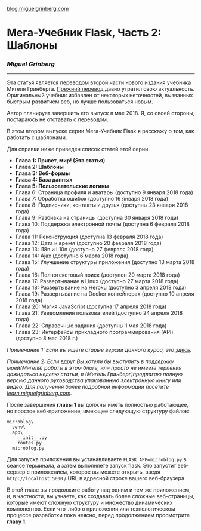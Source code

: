 [blog.miguelgrinberg.com](http://blog.miguelgrinberg.com "blog.miguelgrinberg.com")

# Мега-Учебник Flask, Часть 2: Шаблоны #
### *Miguel Grinberg* ###

----

Эта статья является переводом второй части нового издания учебника Мигеля Гринберга. [Прежний перевод](https://habrahabr.ru/post/193242/ "Прежний перевод") давно утратил свою актуальность. Оригинальный учебник избавлен от некоторых неточностей, вызванных быстрым развитием веб, но лучше пользоваться новым.

Автор планирует завершить его выпуск в мае 2018. Я, со своей стороны, постараюсь не отставать с переводом.


В этом втором выпуске серии Мега-Учебник Flask я расскажу о том, как работать с шаблонами.

Для справки ниже приведен список статей этой серии.

- **Глава 1: Привет, мир! (Эта статья)**
- **Глава 2: Шаблоны**
- **Глава 3: Веб-формы**
- **Глава 4: База данных**
- **Глава 5: Пользовательские логины**
- Глава 6: Страница профиля и аватары (доступно 9 января 2018 года)
- Глава 7: Обработка ошибок (доступно 16 января 2018 года)
- Глава 8: Подписчики, контакты и друзья (доступны 23 января 2018 года)
- Глава 9: Разбивка на страницы (доступна 30 января 2018 года)
- Глава 10: Поддержка электронной почты (доступна 6 февраля 2018 года)
- Глава 11: Реконструкция (доступна 13 февраля 2018 года)
- Глава 12: Дата и время (доступно 20 февраля 2018 года)
- Глава 13: I18n и L10n (доступно 27 февраля 2018 года)
- Глава 14: Ajax (доступно 6 марта 2018 года)
- Глава 15: Улучшение структуры приложения (доступно 13 марта 2018 года)
- Глава 16: Полнотекстовый поиск (доступен 20 марта 2018 года)
- Глава 17: Развертывание в Linux (доступно 27 марта 2018 года)
- Глава 18: Развертывание на Heroku (доступно 3 апреля 2018 года)
- Глава 19: Развертывание на Docker контейнерах (доступно 10 апреля 2018 года)
- Глава 20: Магия JavaScript (доступна 17 апреля 2018 года)
- Глава 21: Уведомления пользователей (доступно 24 апреля 2018 года)
- Глава 22: Справочные задания (доступны 1 мая 2018 года)
- Глава 23: Интерфейсы прикладного программирования (API) (доступно 8 мая 2018 г.)

*Примечание 1: Если вы ищете старые версии данного курса, это [здесь](https://blog.miguelgrinberg.com/post/the-flask-mega-tutorial-part-i-hello-world-legacy "здесь").*

*Примечание 2: Если вдруг Вы хотели бы выступить в поддержку моей(Мигеля) работы в этом блоге, или просто не имеете терпения дожидаться неделю статьи, я (Мигель Гринберг)предлагаю полную версию данного руководства упакованную электронную книгу или видео. Для получения более подробной информации посетите [learn.miguelgrinberg.com](http://learn.miguelgrinberg.com "learn.miguelgrinberg.com").*

После завершения **главы 1** вы должны иметь полностью работающее, но простое веб-приложение, имеющее следующую структуру файлов:
    
	microblog\
	  venv\
	  app\
	    __init__.py
	    routes.py
	  microblog.py
    
Для запуска приложения вы устанавливаете `FLASK_APP=microblog.py` в сеансе терминала, а затем выполняете запуск flask. Это запустит веб-сервер с приложением, которое вы можете открыть, введя `http://localhost:5000` / URL в адресной строке вашего веб-браузера.

В этой главе вы продолжите работу над одним и тем же приложением, и, в частности, вы узнаете, как создавать более сложные веб-страницы, которые имеют сложную структуру и множество динамических компонентов. Если что-либо о приложении или технологическом процессе разработки пока неясно, перед продолжением просмотрите **главу 1**.